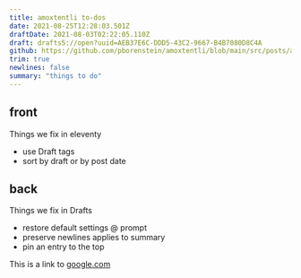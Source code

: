 ```yaml
---
title: amoxtentli to-dos
date: 2021-08-25T12:28:03.501Z
draftDate: 2021-08-03T02:22:05.110Z
draft: drafts5://open?uuid=AEB37E6C-DDD5-43C2-9667-B4B7080D8C4A
github: https://github.com/pborenstein/amoxtentli/blob/main/src/posts/aeb37e6c-ddd5-43c2-9667-b4b7080d8c4a.md
trim: true
newlines: false
summary: "things to do"
---
```



## front

Things we fix in eleventy

- use Draft tags
- sort by draft or by post date

## back

Things we fix in Drafts

- restore default settings @ prompt
- preserve newlines applies to summary
- pin an entry to the top

This is a link to [google.com](https://google.com)
